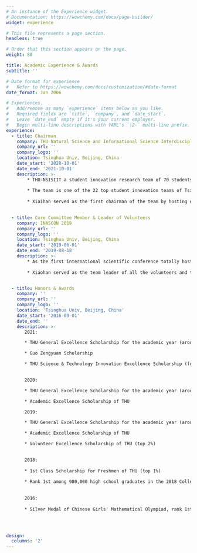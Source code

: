 ```yaml
---
# An instance of the Experience widget.
# Documentation: https://wowchemy.com/docs/page-builder/
widget: experience

# This file represents a page section.
headless: true

# Order that this section appears on the page.
weight: 80

title: Academic Experience & Awards
subtitle: ''

# Date format for experience
#   Refer to https://wowchemy.com/docs/customization/#date-format
date_format: Jan 2006

# Experiences.
#   Add/remove as many `experience` items below as you like.
#   Required fields are `title`, `company`, and `date_start`.
#   Leave `date_end` empty if it's your current employer.
#   Begin multi-line descriptions with YAML's `|2-` multi-line prefix.
experience:
  - title: Chairman
    company: THU Natural Science and Informational Science Interdisciplinary Innovation Team (THU-NSISIIT)
    company_url: ''
    company_logo: ''
    location: Tsinghua Univ, Beijing, China
    date_start: '2020-10-01'
    date_end: '2021-10-01'
    description: >-
        * THU-NSISIIT a student innovation research team of 70 students from 10 faculties. Our team focus on multi-dimensional interdisciplinary research in the field of natural science (including physics, biology, neuroscience, etc.) and informational science. The team create a platform and financially supporting the students for interdisciplinary research.
        
        * The team is one of the 22 top student innovation teams of Tsinghua University. 
        
        * Xiaihan served as the first chairman of the team by hosting events and inviting distinguished speakers.

        
  - title: Core Committee Member & Leader of Volunteers
    company: INASCON 2019
    company_url: ''
    company_logo: ''
    location: Tsinghua Univ, Beijing, China
    date_start: '2019-06-01'
    date_end: '2019-08-18'
    description: >-
        * As the first international scientific conference totally hosted by students in Tsinghua University, INASCON lasted for 4 days, had more than 150 local and international attendees and invited 9 distinguished keynote speakers.
        
        * Xiaohan served as the team leader of all the volunteers and the core member of the committee.


  - title: Honors & Awards
    company: ''
    company_url: ''
    company_logo: ''
    location: 'Tsinghua Univ, Beijing, China'
    date_start: '2016-09-01'
    date_end: ''
    description: >-
       2021: 

       * THU General Excellence Scholarship for the academic year (around top 10 students of 150)

       * Guo Zengyuan Scholarship

       * THU Science & Technology Innovation Excellence Scholarship (for top 4% students excellent in scientific research and technology innovation. Xiaohan is the first and only female student to win this scholarship in 3 years)
       

       2020: 

       * THU General Excellence Scholarship for the academic year (around top 10 students of 150)

       * Academic Excellence Scholarship of THU

       2019:

       * THU General Excellence Scholarship for the academic year (around top 10 students of 150)

       * Academic Excellence Scholarship of THU

       * Volunteer Excellence Scholarship of THU (top 2%)
      

       2018: 
       
       * 1st Class Scholarship for Freshmen of THU (top 1%)
       
       * Rank 1st among 980,000 high school graduates in the 2018 College Entrance Examination (Gaokao) of Henan Province.
       
       
       2016: 
       
       * Silver Medal of Chinese Girls' Mathematical Olympiad, rank 1st in the Henan Provincial Team and rank 1st of the silver medals (Rank 29th in the whole country)

        


design:
  columns: '2'
---
```

